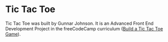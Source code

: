 # Tic Tac Toe

Tic Tac Toe was built by Gunnar Johnson. It is an Advanced Front End Development Project in the freeCodeCamp curriculum ([Build a Tic Tac Toe Game](https://www.freecodecamp.org/learn/coding-interview-prep/take-home-projects/build-a-tic-tac-toe-game)).